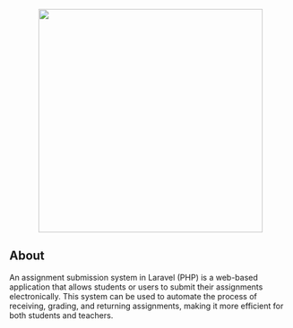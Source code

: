 <p align="center"><a href="https://laravel.com" target="_blank"><img src="https://raw.githubusercontent.com/laravel/art/master/logo-lockup/5%20SVG/2%20CMYK/1%20Full%20Color/laravel-logolockup-cmyk-red.svg" width="400"></a></p>


## About

An assignment submission system in Laravel (PHP) is a web-based application that allows students or users to submit their assignments electronically. This system can be used to automate the process of receiving, grading, and returning assignments, making it more efficient for both students and teachers.
